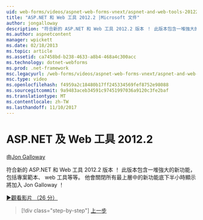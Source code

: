 ```yaml
---
uid: web-forms/videos/aspnet-web-forms-vnext/aspnet-and-web-tools-20122
title: "ASP.NET 和 Web 工具 2012.2 |Microsoft 文件"
author: jongalloway
description: "符合新的 ASP.NET 和 Web 工具 2012.2 版本 ！ 此版本包含一堆強大的新功能，包括專案範本、 web 工具等等。 羅..."
ms.author: aspnetcontent
manager: wpickett
ms.date: 02/18/2013
ms.topic: article
ms.assetid: ca7458bd-b238-4633-a8b4-468a4c300acc
ms.technology: dotnet-webforms
ms.prod: .net-framework
msc.legacyurl: /web-forms/videos/aspnet-web-forms-vnext/aspnet-and-web-tools-20122
msc.type: video
ms.openlocfilehash: f4959a2c18480b17ff245334569fef8752e98088
ms.sourcegitcommit: 9a9483aceb34591c97451997036a9120c3fe2baf
ms.translationtype: MT
ms.contentlocale: zh-TW
ms.lasthandoff: 11/10/2017
---
```

<a name="aspnet-and-web-tools-20122"></a>ASP.NET 及 Web 工具 2012.2
====================
由[Jon Galloway](https://github.com/jongalloway)

符合新的 ASP.NET 和 Web 工具 2012.2 版本 ！ 此版本包含一堆強大的新功能，包括專案範本、 web 工具等等。 他會關閉所有最上層中的新功能底下半小時顯示將加入 Jon Galloway ！

[&#9654;觀看影片 （26 分）](https://channel9.msdn.com/Blogs/ASP-NET-Site-Videos/aspnet-and-web-tools-20122)

>[!div class="step-by-step"]
[上一步](getting-started-with-the-next-version-of-aspnet.md)
